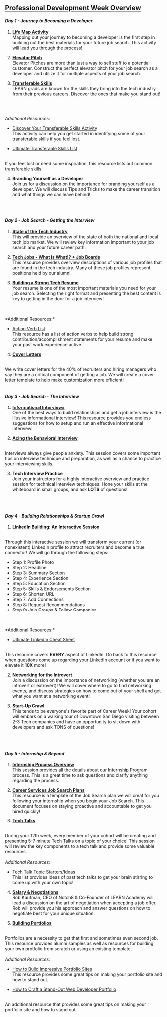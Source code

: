 
## [Professional Development Week Overview](https://drive.google.com/open?id=1dddKX23xKXEA1B3lZmL_vw_ITYcpoJRx)

#### *Day 1 - Journey to Becoming a Developer*

1) **[Life Map Activity](https://drive.google.com/open?id=17Ut3_3E_Rf7P5D3weXe-wSW6hGOBP1m-)**
<br/> Mapping out your journey to becoming a developer is the first step in building out the best materials for your future job search. This activity will lead you through the process!

2) **[Elevator Pitch](https://drive.google.com/open?id=193m55eSrEp2dKyDBrY6TuWrsikBBKe3Y)**
<br/> Elevator Pitches are more than just a way to sell stuff to a potential customer. Construct the perfect elevator pitch for your job search as a developer and utilize it for multiple aspects of your job search.

3) **[Transferable Skills](https://drive.google.com/open?id=1U1c8za1l-0qkrXJv1duSMqFmZAkFssSi)**
<br/> LEARN grads are known for the skills they bring into the tech industry from their previous careers. Discover the ones that make you stand out!
<br/>
<br/>

*Additional Resources:*

* [Discover Your Transferable Skills Activity](https://drive.google.com/open?id=1b73wQ4qGm7JoPYCNhC9ZaOYSCNIl2Iq_)
<br/> This activity can help you get started in identifying some of your transferable skills if you feel lost.

* [Ultimate Transferable Skills List](https://drive.google.com/open?id=1OA1g9bp9NBexCRj_bunBuywC5GzFVNwA)

<br/> If you feel lost or need some inspiration, this resource lists out common transferable skills.

4) **Branding Yourself as a Developer**
<br/>Join us for a discussion on the importance for branding yourself as a developer. We will discuss Tips and Tricks to make the career transition and what things we can leave behind!
<br/>
<br/>

#### *Day 2 - Job Search - Getting the Interview*

1) **[State of the Tech Industry](https://drive.google.com/open?id=1v4GmtTl2Gh6juS4zauRUCpPF_AvgIdMR)**
<br/> This will provide an overview of the state of both the national and local tech job market. We will review key information important to your job search and your future career path.

2) **[Tech Jobs - What is What!? + Job Boards](https://drive.google.com/open?id=1Kw3ULL8zNMPnHqfXCaxtNHtLDLm7GjkN)**
<br/> This resource provides overview descriptions of various job profiles that are found in the tech industry. Many of these job profiles represent positions held by our alumni.

3) **[Building a Strong Tech Resume](https://drive.google.com/open?id=1w7w61ydBnilj6Qbpa_kDqMCqMf-7UWg9)**
<br/> Your resume is one of the most important materials you need for your job search. Selecting the right format and presenting the best content is key to getting in the door for a job interview!
<br/>
<br/>
*Additional Resources:*

* [Action Verb List](https://drive.google.com/open?id=1XpRV4ql5GAsGvVbZ5UuNOUcfGKo5c0t-)
<br/> This resource has a list of action verbs to help build strong contribution/accomplishment statements for your resume and make your past work experience active.

4) **[Cover Letters](https://drive.google.com/open?id=1mW5Af05lVgDEipA5eRveLLh2R3YTwQLf)**

<br/> We write cover letters for the 40% of recruiters and hiring managers who say they are a critical component of getting a job. We will create a cover letter template to help make customization more efficient!
<br/>
<br/>

#### *Day 3 - Job Search - The Interview*
1) **[Informational Interviews](https://drive.google.com/open?id=1-IVvsEtlVhac3xDDxP_eaErmf2wSkLph)**
<br/> One of the best ways to build relationships and get a job interview is the illusive informational interview! This resource provides you endless suggestions for how to setup and run an effective informational interview!

2) **[Acing the Behavioral Interview](https://drive.google.com/open?id=1NRddcU03eKF_pqqP4_crNF3C7eg2lXPl)**

<br/> Interviews always give people anxiety. This session covers some important tips on interview technique and preparation, as well as a chance to practice your interviewing skills.

3) **Tech Interview Practice**
<br/> Join your instructors for a highly interactive overview and practice session for technical interview techniques. Hone your skills at the whiteboard in small groups, and ask **LOTS** of questions!
<br/>
<br/>

#### *Day 4 - Building Relationships & Startup Crawl*
1) **[LinkedIn Building: An Interactive Session](https://drive.google.com/open?id=1v2Nyp3aXDWOtyNv6fkG5utiZ2xvXP_rV)**

<br/> Through this interactive session we will transform your current (or nonexistent) LinkedIn profile to attract recruiters and become a true connector! We will go through the following steps:
* Step 1: Profile Photo
* Step 2: Headline
* Step 3: Summary Section
* Step 4: Experience Section
* Step 5: Education Section
* Step 5: Skills & Endorsements Section
* Step 6: Shorten URL
* Step 7: Add Connections
* Step 8: Request Recommendations
* Step 9: Join Groups & Follow Companies
<br/>
<br/>
*Additional Resources:*

  * [Ultimate LinkedIn Cheat Sheet](https://drive.google.com/open?id=1HxvJTEc7kieYLx7Stk21fK6Z-75zqX_h)

<br/> This resource covers **EVERY** aspect of LinkedIn. Go back to this resource when questions come up regarding your LinkedIn account or if you want to elevate it **10X** more!

2) **Networking for the Introvert**
<br/> Join a discussion on the importance of networking (whether you are an introvert or extrovert)! We will cover where to go to find networking events, and discuss strategies on how to come out of your shell and get what you want at a networking event!

3) **Start-Up Crawl**
<br/> This tends to be everyone's favorite part of Career Week! Your cohort will embark on a walking tour of Downtown San Diego visiting between 2-3 Tech companies and have an  opportunity to sit down with developers and ask TONS of questions!
<br/>
<br/>

#### *Day 5 - Internship & Beyond*  

1) **[Internship Process Overview](https://drive.google.com/open?id=1oBpMMn7nykiQT0Z-93L7A_IVakrqgU6G)**
<br/> This session provides all the details about our Internship Program process. This is a great time to ask questions and clarify anything regarding the process.  

2) **[Career Services Job Search Plans](https://drive.google.com/open?id=1KivnNnnfU0c4Ood3vK0TO1wX5yuwmld1)**
<br/> This resource is a template of the Job Search plan we will creat for you following your internship when you begin your Job Search. This document focuses on staying proactive and accountable to get you hired quickly!

3) **[Tech Talks](https://drive.google.com/open?id=11q_2BpRUPlJS4S9qhnAkg3RrspiaddNe)**

<br/> During your 12th week, every member of your cohort will be creating and presenting 5-7 minute Tech Talks on a topic of your choice! This session will review the key components to a tech talk and provide some valuable resources.
<br/>
<br/> *Additional Resources:*

* [Tech Talk Topic Starters/Ideas](https://drive.google.com/open?id=1811BkX7WWTvLMQ12PxJad1Tl1Sq33L3J)
<br/> This list provides ideas of past tech talks to get your brain stirring to come up with your own topic!

4) **[Salary & Negotiations](https://drive.google.com/open?id=1GUzsyupn7Qyayk0w4ROglVYI7KQFf9BL)**
<br/> Rob Kaufman, CEO of Notch8 & Co-Founder of LEARN Academy will lead a discussion on the art of negotiation when accepting a job offer. Rob will provide you his approach and answer questions on how to negotiate best for your unique situation.

5) **[Building Portfolios](https://drive.google.com/open?id=1vYhNrOx53CZCc9anWNTEKdHBOtG4j5V3_uwaBBA8bCY)**

<br/> Portfolios are a necessity to get that first and sometimes even second job. This resource provides alumni samples as well as resources for building your own protfolio from scratch or using an existing template.
<br/>
<br/> *Additional Resources:*

* [How to Build Impressive Portfolio Sites](https://drive.google.com/open?id=1GqS63bnway1oRShBycZ0HtuhihSTguOaNJnM7xxX1F0)
<br/> This resource provides some great tips on making your portfolio site and how to stand out.

* [How to Craft a Stand-Out Web Developer Portfolio](https://drive.google.com/open?id=1ZP7eTOdXXJA45G-3xbKUX5ThC1I2g-1X45E5zfbRDi8)

<br/> An additional resource that provides some great tips on making your portfolio site and how to stand out.
